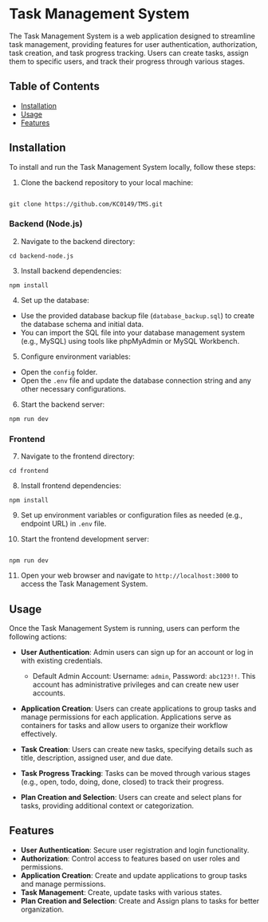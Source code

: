 # Task Management System

The Task Management System is a web application designed to streamline task management, providing features for user authentication, authorization, task creation, and task progress tracking. Users can create tasks, assign them to specific users, and track their progress through various stages.

## Table of Contents

- [Installation](#installation)
- [Usage](#usage)
- [Features](#features)

## Installation

To install and run the Task Management System locally, follow these steps:

1. Clone the backend repository to your local machine:

```

git clone https://github.com/KC0149/TMS.git
```

### Backend (Node.js)

2. Navigate to the backend directory:

```
cd backend-node.js
```

3. Install backend dependencies:

```
npm install
```

4. Set up the database:

- Use the provided database backup file (`database_backup.sql`) to create the database schema and initial data.
- You can import the SQL file into your database management system (e.g., MySQL) using tools like phpMyAdmin or MySQL Workbench.

5. Configure environment variables:

- Open the `config` folder.
- Open the `.env` file and update the database connection string and any other necessary configurations.

6. Start the backend server:

```
npm run dev
```

### Frontend

7. Navigate to the frontend directory:

```
cd frontend

```

8. Install frontend dependencies:

```
npm install
```

9. Set up environment variables or configuration files as needed (e.g., endpoint URL) in `.env` file.

10. Start the frontend development server:

```

npm run dev

```

11. Open your web browser and navigate to `http://localhost:3000` to access the Task Management System.

## Usage

Once the Task Management System is running, users can perform the following actions:

- **User Authentication**: Admin users can sign up for an account or log in with existing credentials.

  - Default Admin Account: Username: `admin`, Password: `abc123!!`. This account has administrative privileges and can create new user accounts.

- **Application Creation**: Users can create applications to group tasks and manage permissions for each application. Applications serve as containers for tasks and allow users to organize their workflow effectively.
- **Task Creation**: Users can create new tasks, specifying details such as title, description, assigned user, and due date.
- **Task Progress Tracking**: Tasks can be moved through various stages (e.g., open, todo, doing, done, closed) to track their progress.
- **Plan Creation and Selection**: Users can create and select plans for tasks, providing additional context or categorization.

## Features

- **User Authentication**: Secure user registration and login functionality.
- **Authorization**: Control access to features based on user roles and permissions.
- **Application Creation**: Create and update applications to group tasks and manage permissions.
- **Task Management**: Create, update tasks with various states.
- **Plan Creation and Selection**: Create and Assign plans to tasks for better organization.
